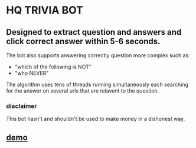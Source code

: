# HQ TRIVIA BOT
## Designed to extract question and answers and click correct answer within 5-6 seconds.

The bot also supports answering correctly question more complex such as:
* "which of the following is NOT"
* "who NEVER"

The algorithm uses tens of threads running simultaneously each searching for the answer on 
several urls that are relavent to the question.

### disclaimer 
This bot hasn't and shouldn't be used to make money in a dishonest way.

## [demo](https://www.youtube.com/watch?v=NtViBRbJphE)

